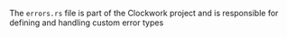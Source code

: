 The `errors.rs` file is part of the Clockwork project and is responsible for defining and handling custom error types